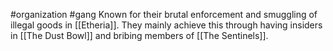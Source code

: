 #organization #gang 
Known for their brutal enforcement and smuggling of illegal goods in [[Etheria]]. They mainly achieve this through having insiders in [[The Dust Bowl]] and bribing members of  [[The Sentinels]].